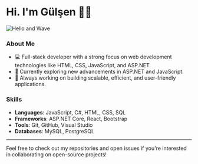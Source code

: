
# Hi. I'm Gülşen 👋✨

 ![Hello and Wave](https://media.giphy.com/media/BMaE0wCQhcJj2/giphy.gif)

### About Me
- 💻 Full-stack developer with a strong focus on web development technologies like HTML, CSS, JavaScript, and ASP.NET.
- 🌱 Currently exploring new advancements in ASP.NET and JavaScript.
- 📂 Always working on building scalable, efficient, and user-friendly applications.

### Skills
- **Languages**: JavaScript, C#, HTML, CSS, SQL
- **Frameworks**: ASP.NET Core, React, Bootstrap
- **Tools**: Git, GitHub, Visual Studio
- **Databases**: MySQL, PostgreSQL

---

Feel free to check out my repositories and open issues if you're interested in collaborating on open-source projects!
